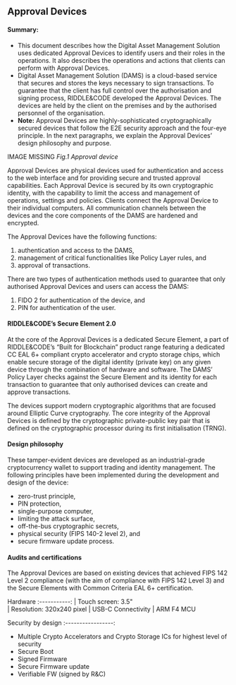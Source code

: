 ## Approval Devices

#### Summary:

* This document describes how the Digital Asset Management Solution uses dedicated Approval Devices to identify users and their roles in the operations. It also describes the operations and actions that clients can perform with Approval Devices.
* Digital Asset Management Solution (DAMS) is a cloud-based service that secures and stores the keys necessary to sign transactions. To guarantee that the client has full control over the authorisation and signing process, RIDDLE&CODE developed the Approval Devices. The devices are held by the client on the premises and by the authorised personnel of the organisation.
* **Note:** Approval Devices are highly-sophisticated cryptographically secured devices that follow the E2E security approach and the four-eye principle. In the next paragraphs, we explain the Approval Devices’ design philosophy and purpose.

IMAGE MISSING
*Fig.1 Approval device*

Approval Devices are physical devices used for authentication and access to the web interface and for providing secure and trusted approval capabilities. Each Approval Device is secured by its own cryptographic identity, with the capability to limit the access and management of operations, settings and policies. Clients connect the Approval Device to their individual computers. All communication channels between the devices and the core components of the DAMS are hardened and encrypted.

The Approval Devices have the following functions:
1. authentication and access to the DAMS,
2. management of critical functionalities like Policy Layer rules, and
3. approval of transactions.

There are two types of authentication methods used to guarantee that only authorised Approval Devices and users can access the DAMS:
1. FIDO 2 for authentication of the device, and
2. PIN for authentication of the user.

#### RIDDLE&CODE’s Secure Element 2.0

At the core of the Approval Devices is a dedicated Secure Element, a part of RIDDLE&CODE’s “Built for Blockchain” product range featuring a dedicated CC EAL 6+ compliant crypto accelerator and crypto storage chips, which enable secure storage of the digital identity (private key) on any given device through the combination of hardware and software. The DAMS’ Policy Layer checks against the Secure Element and its identity for each transaction to guarantee that only authorised devices can create and approve transactions.

The devices support modern cryptographic algorithms that are focused around Elliptic Curve cryptography. The core integrity of the Approval Devices is defined by the cryptographic private-public key pair that is defined on the cryptographic processor during its first initialisation (TRNG).

#### Design philosophy

These tamper-evident devices are developed as an industrial-grade cryptocurrency wallet to support trading and identity management. The following principles have been implemented during the development and design of the device:
* zero-trust principle,
* PIN protection,
* single-purpose computer,
* limiting the attack surface,
* off-the-bus cryptographic secrets,
* physical security (FIPS 140-2 level 2), and
* secure firmware update process.

#### Audits and certifications

The Approval Devices are based on existing devices that achieved FIPS 142 Level 2 compliance (with the aim of compliance with FIPS 142 Level 3) and the Secure Elements with Common Criteria EAL 6+ certification.

 Hardware
:-----------:
| Touch screen: 3.5"  
| Resolution: 320x240 pixel
| USB-C Connectivity
| ARM F4 MCU

Security by design
:-----------------:
* Multiple Crypto Accelerators and Crypto Storage ICs for  highest level of security
* Secure Boot
* Signed Firmware
* Secure Firmware update
* Verifiable FW (signed by R&C)  
